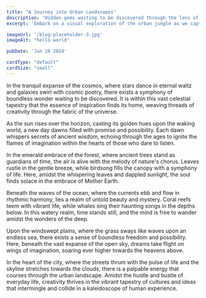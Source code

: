 ```yaml
---
title: "A Journey into Urban Landscapes"
description: 'Hidden gems waiting to be discovered through the lens of a camera'
excerpt: 'Embark on a visual exploration of the urban jungle as we capture the essence of bustling cityscapes, architectural marvels, and hidden gems waiting to be discovered through the lens of a camera.'

imageUrl: '/blog-placeholder-3.jpg'
imageAlt: "hello world"

pubDate: 'Jan 26 2024'

cardType: "default"
cardSize: "small"
---
```



In the tranquil expanse of the cosmos, where stars dance in eternal waltz and
galaxies swirl with cosmic poetry, there exists a symphony of boundless wonder
waiting to be discovered. It is within this vast celestial tapestry that the
essence of inspiration finds its home, weaving threads of creativity through the
fabric of the universe.


As the sun rises over the horizon, casting its golden hues upon the waking
world, a new day dawns filled with promise and possibility. Each dawn whispers
secrets of ancient wisdom, echoing through the ages to ignite the flames of
imagination within the hearts of those who dare to listen.


In the emerald embrace of the forest, where ancient trees stand as guardians of
time, the air is alive with the melody of nature's chorus. Leaves rustle in the
gentle breeze, while birdsong fills the canopy with a symphony of life. Here,
amidst the whispering leaves and dappled sunlight, the soul finds solace in the
embrace of Mother Earth.


Beneath the waves of the ocean, where the currents ebb and flow in rhythmic
harmony, lies a realm of untold beauty and mystery. Coral reefs teem with
vibrant life, while whales sing their haunting songs in the depths below. In
this watery realm, time stands still, and the mind is free to wander amidst the
wonders of the deep.


Upon the windswept plains, where the grass sways like waves upon an endless sea,
there exists a sense of boundless freedom and possibility. Here, beneath the
vast expanse of the open sky, dreams take flight on wings of imagination,
soaring ever higher towards the heavens above.


In the heart of the city, where the streets thrum with the pulse of life and the
skyline stretches towards the clouds, there is a palpable energy that courses
through the urban landscape. Amidst the hustle and bustle of everyday life,
creativity thrives in the vibrant tapestry of cultures and ideas that
intermingle and collide in a kaleidoscope of human experience.


